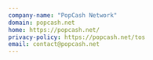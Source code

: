```yaml
---
company-name: "PopCash Network"
domain: popcash.net
home: https://popcash.net/
privacy-policy: https://popcash.net/tos
email: contact@popcash.net
---
```




